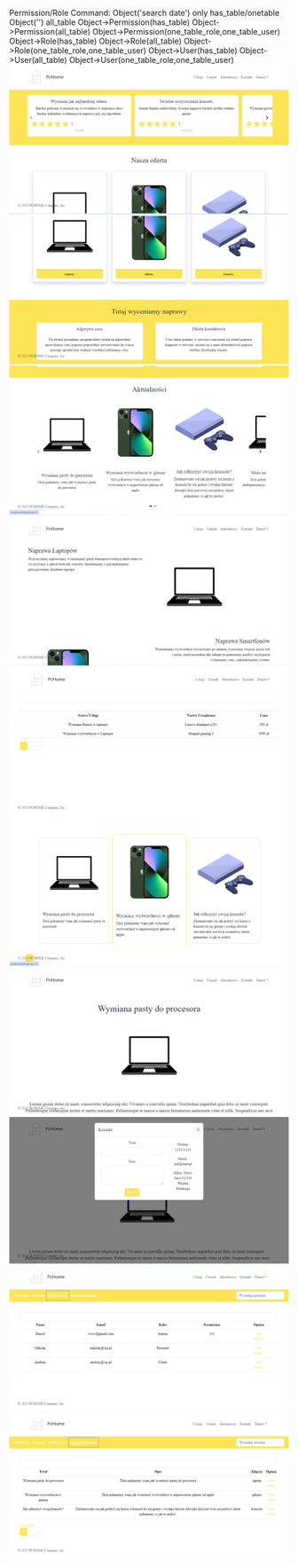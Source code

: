 Permission/Role Command:
Object('search date') only has_table/onetable
Object('') all_table
Object->Permission(has_table)
Object->Permission(all_table)
Object->Permission(one_table_role,one_table_user)
Object->Role(has_table)
Object->Role(all_table)
Object->Role(one_table_role,one_table_user)
Object->User(has_table)
Object->User(all_table)
Object->User(one_table_role,one_table_user)
![](screen1.png)
![](screen2.png)
![](screen3.png)
![](screen4.png)
![](screen5.png)
![](screen6.png)
![](screen7.png)
![](screen8.png)
![](screen9.png)
![](screen10.png)
